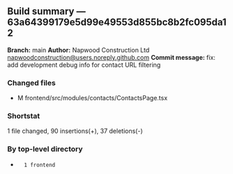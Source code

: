 ## Build summary — 63a64399179e5d99e49553d855bc8b2fc095da12

**Branch:** main **Author:** Napwood Construction Ltd <napwoodconstruction@users.noreply.github.com>
**Commit message:** fix: add development debug info for contact URL filtering

### Changed files

- M frontend/src/modules/contacts/ContactsPage.tsx

### Shortstat

1 file changed, 90 insertions(+), 37 deletions(-)

### By top-level directory

-       1 frontend
